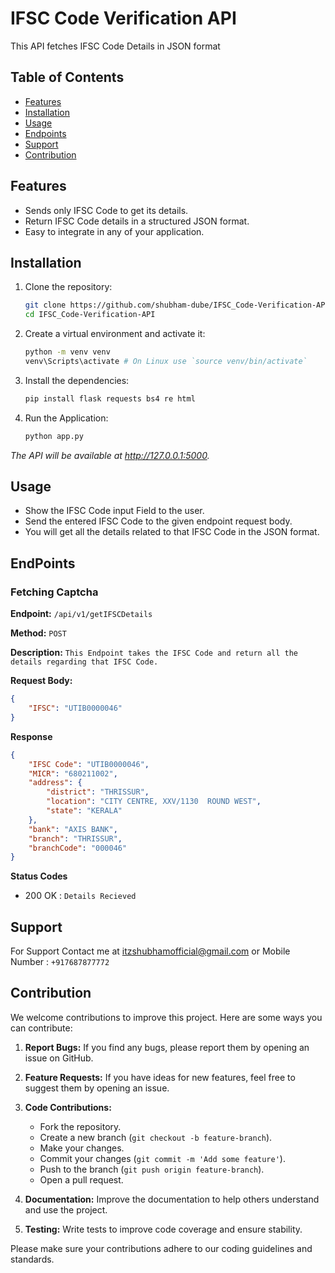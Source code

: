 # IFSC Code Verification API

This API fetches IFSC Code Details in JSON format

## Table of Contents

- [Features](#Features)
- [Installation](#Installation)
- [Usage](#Usage)
- [Endpoints](#EndPoints)
- [Support](#Support)
- [Contribution](#Contribution)

## Features
- Sends only IFSC Code to get its details.
- Return IFSC Code details in a structured JSON format.
- Easy to integrate in any of your application.

## Installation

1. Clone the repository:

   ```bash
   git clone https://github.com/shubham-dube/IFSC_Code-Verification-API.git
   cd IFSC_Code-Verification-API
   
2. Create a virtual environment and activate it:
   ```bash
   python -m venv venv
   venv\Scripts\activate # On Linux use `source venv/bin/activate`
   
3. Install the dependencies:
   ```bash
   pip install flask requests bs4 re html

4. Run the Application:
   ```bash
   python app.py
 *The API will be available at http://127.0.0.1:5000.*
 
## Usage
- Show the IFSC Code input Field to the user.
- Send the entered IFSC Code to the given endpoint request body.
- You will get all the details related to that IFSC Code in the JSON format.
  
## EndPoints

### Fetching Captcha

**Endpoint:** `/api/v1/getIFSCDetails`

**Method:** `POST`

**Description:** `This Endpoint takes the IFSC Code and return all the details regarding that IFSC Code.`

**Request Body:**
```json
{
    "IFSC": "UTIB0000046"
}
```
**Response**
```json
{
    "IFSC Code": "UTIB0000046",
    "MICR": "680211002",
    "address": {
        "district": "THRISSUR",
        "location": "CITY CENTRE, XXV/1130  ROUND WEST",
        "state": "KERALA"
    },
    "bank": "AXIS BANK",
    "branch": "THRISSUR",
    "branchCode": "000046"
}
```
**Status Codes**
- 200 OK : `Details Recieved`

## Support
For Support Contact me at itzshubhamofficial@gmail.com
or Mobile Number : `+917687877772`

## Contribution

We welcome contributions to improve this project. Here are some ways you can contribute:

1. **Report Bugs:** If you find any bugs, please report them by opening an issue on GitHub.
2. **Feature Requests:** If you have ideas for new features, feel free to suggest them by opening an issue.
3. **Code Contributions:** 
    - Fork the repository.
    - Create a new branch (`git checkout -b feature-branch`).
    - Make your changes.
    - Commit your changes (`git commit -m 'Add some feature'`).
    - Push to the branch (`git push origin feature-branch`).
    - Open a pull request.

4. **Documentation:** Improve the documentation to help others understand and use the project.
5. **Testing:** Write tests to improve code coverage and ensure stability.

Please make sure your contributions adhere to our coding guidelines and standards.
